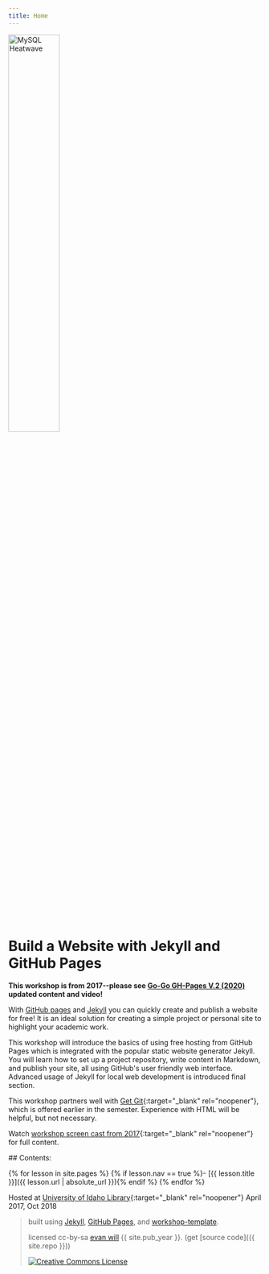 ```yaml
---
title: Home
---
```


<div> 
    <img src="{{ '/images/workshop_logo.png' | absolute_url }}" alt="MySQL Heatwave" style="width:45%;" >
</div>

# Build a Website with Jekyll and GitHub Pages 

**This workshop is from 2017--please see [Go-Go GH-Pages V.2 (2020)](https://evanwill.github.io/go-go-ghpages-b/) updated content and video!**

With [GitHub pages](https://pages.github.com/) and [Jekyll](https://jekyllrb.com/) you can quickly create and publish a website for free! 
It is an ideal solution for creating a simple project or personal site to highlight your academic work. 

This workshop will introduce the basics of using free hosting from GitHub Pages which is integrated with the popular static website generator Jekyll. 
You will learn how to set up a project repository, write content in Markdown, and publish your site, all using GitHub's user friendly web interface. 
Advanced usage of Jekyll for local web development is introduced final section.

This workshop partners well with [Get Git](https://evanwill.github.io/get-git/){:target="_blank" rel="noopener"}, which is offered earlier in the semester. 
Experience with HTML will be helpful, but not necessary.

Watch [workshop screen cast from 2017](https://youtu.be/SWVjQsvQocA){:target="_blank" rel="noopener"} for full content.

<div class="toc" markdown="1">
## Contents:

{% for lesson in site.pages %}
{% if lesson.nav == true %}- [{{ lesson.title }}]({{ lesson.url | absolute_url }}){% endif %}
{% endfor %}
</div>

Hosted at [University of Idaho Library](http://www.lib.uidaho.edu/){:target="_blank" rel="noopener"} April 2017, Oct 2018

> built using [Jekyll](https://jekyllrb.com/), [GitHub Pages](https://pages.github.com/), and [workshop-template](https://github.com/evanwill/workshop-template).
>
> licensed cc-by-sa <a href="https://github.com/evanwill">evan will</a> {{ site.pub_year }}. (get [source code]({{ site.repo }}))
> 
> <a href="http://creativecommons.org/licenses/by-sa/4.0/" rel="license"><img style="border-width: 0;" src="https://i.creativecommons.org/l/by-sa/4.0/88x31.png" alt="Creative Commons License" /></a>
